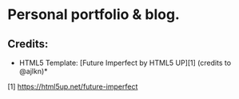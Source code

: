 # Personal portfolio & blog.

## Credits:
* HTML5 Template: [Future Imperfect by HTML5 UP][1] (credits to @ajlkn)*

[1] https://html5up.net/future-imperfect